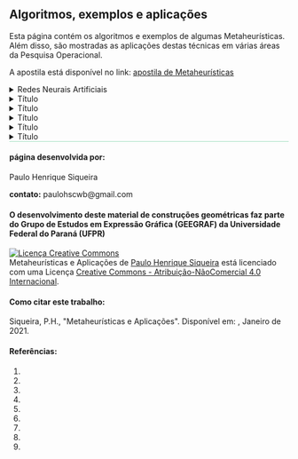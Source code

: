 <link rel="stylesheet" href="imagens/style.css">
<script type="text/x-mathjax-config">
         MathJax.Hub.Config({
           tex2jax: {
             inlineMath: [ ['$','$'], ["\\(","\\)"] ],
             processEscapes: true
           }
         });
</script>
<script src="https://cdn.mathjax.org/mathjax/latest/MathJax.js?config=TeX-AMS-MML_HTMLorMML" type="text/javascript"></script>

<h2 id="inicio">Algoritmos, exemplos e aplicações</h2>

<p>Esta página contém os algoritmos e exemplos de algumas Metaheurísticas. Além disso, são mostradas as aplicações destas técnicas em várias áreas da Pesquisa Operacional.</p>
<p>A apostila está disponível no link: <a href="#" target="_blank">apostila de Metaheurísticas</a></p>

<details>
  <summary id="parte1">Redes Neurais Artificiais</summary>
  <p>Material da página 1 até a página xx.</p>
   <img src="parte1/apostila_2020_1_19_0001.png"/>
   <p class="topop"><a href="#parte1" class="topo">voltar ao topo</a></p>
   <img src="parte1/apostila_2020_1_19_0002.png"/>
   <p class="topop"><a href="#parte1" class="topo">voltar ao topo</a></p>
   <img src="parte1/apostila_2020_1_19_0003.png"/>
   <p class="topop"><a href="#parte1" class="topo">voltar ao topo</a></p>
   <img src="parte1/apostila_2020_1_19_0004.png"/>
   <p class="topop"><a href="#parte1" class="topo">voltar ao topo</a></p>
   <img src="parte1/apostila_2020_1_19_0005.png"/>
   <p class="topop"><a href="#parte1" class="topo">voltar ao topo</a></p>
   <img src="parte1/apostila_2020_1_19_0006.png"/>
   <p class="topop"><a href="#parte1" class="topo">voltar ao topo</a></p>
   <img src="parte1/apostila_2020_1_19_0007.png"/>
   <p class="topop"><a href="#parte1" class="topo">voltar ao topo</a></p>
   <img src="parte1/apostila_2020_1_19_0008.png"/>
   <p class="topop"><a href="#parte1" class="topo">voltar ao topo</a></p>
   <img src="parte1/apostila_2020_1_19_0009.png"/>
   <div class="combo"><details class="sub"><summary>&#x1f4c3; Algoritmo comentado</summary>
   <figcaption>Algoritmo da Rede Neural Perceptron:
<pre><code>0. Inicializar os pesos, o bias e a taxa de aprendizado: <a alt="vetor de pesos">w = 0</a>, <a alt="bias">&theta; = 0</a>, <a alt="taxa de aprendizagem">&alpha; = 1</a> 
	1. Enquanto o <a alt="critérios de parada mais usados:&#10;número máximo de iterações, erro mínimo alcançado,&#10;ou número máximo de iterações sem modificações nos pesos">critério de parada</a> não for satisfeito, execute os passos 2-6:
		2. Para cada par de dados de treinamento (x,d), execute os passos 3-5:
		3. Calcule y* = &theta; + &sum;<sub>i</sub>x<sub>i</sub>w<sub>i</sub> 
		4. Se y* &gt; &delta;, então y = 1 
		   Se -&delta; ≤ y* ≤ &delta;, então y = 0
		   Se y* &lt; -&delta;, então y = -1 
		5. Atualize os pesos e a tendência:
		   Se y ≠ d, faça
		     w<sub>i</sub><sup>atual</sup> = w<sub>i</sub><sup>anterior</sup> + &alpha;dx<sub>i</sub> e &theta;<sup>atual</sup> = &theta;<sup>anterior</sup> + &alpha;d 
		   Caso contrário
		     w<sub>i</sub><sup>atual</sup> = w<sub>i</sub><sup>anterior</sup> e &theta;<sup>atual</sup> = &theta;<sup>anterior</sup>
6. Teste a condição de parada.</code></pre></figcaption>
   </details></div>
   <img src="parte1/apostila_2020_1_19_0009a.png"/>
   <p class="topop"><a href="#parte1" class="topo">voltar ao topo</a></p>
   <img src="parte1/apostila_2020_1_19_0010.png"/>
   <p class="topop"><a href="#parte1" class="topo">voltar ao topo</a></p>
   <div class="combo"><details class="sub"><summary>&#x1f4c3; Resolução: 1&ordf; e 2&ordf; iterações</summary>
	<p>Vamos acompanhar os cálculos e as interpretações geométricas deste exercício da Rede Neural Perceptron.</p>
	  <ul class="slider">
		  <li>
			   <input type="radio" id="001" name="sl" checked>
			   <label for="001"></label>
			   <img src="parte1/10_01_01.png"/>
			   <figcaption>Exemplo de equação: $\mathsf{\alpha_1 = {\beta_1 \over 2}}$</figcaption>
		   </li>
		   <li>
			   <input type="radio" id="002" name="sl" checked>
			   <label for="002"></label>
			   <img src="parte1/10_01_02.png"/>
			   <figcaption>Exemplo de equação: $\mathsf{\alpha_1 = {\beta_1 \over 2}}$</figcaption>
		   </li>
		   <li>
			   <input type="radio" id="003" name="sl" checked>
			   <label for="003"></label>
			   <img src="parte1/10_01_03.png"/>
			   <figcaption>Exemplo de equação: $\mathsf{\alpha_1 = {\beta_1 \over 2}}$</figcaption>
		   </li>
		   <li>
			   <input type="radio" id="004" name="sl" checked>
			   <label for="004"></label>
			   <img src="parte1/10_01_04.png"/>
			   <figcaption>Exemplo de equação: $\mathsf{\alpha_1 = {\beta_1 \over 2}}$</figcaption>
		   </li>
		   <li>
			   <input type="radio" id="005" name="sl" checked>
			   <label for="005"></label>
			   <img src="parte1/10_01_05.png"/>
			   <figcaption>Exemplo de equação: $\mathsf{\alpha_1 = {\beta_1 \over 2}}$</figcaption>
		   </li>
		   <li>
			   <input type="radio" id="006" name="sl" checked>
			   <label for="006"></label>
			   <img src="parte1/10_01_06.png"/>
			   <figcaption>Exemplo de equação: $\mathsf{\alpha_1 = {\beta_1 \over 2}}$</figcaption>
		   </li>
		   <li>
			   <input type="radio" id="007" name="sl" checked>
			   <label for="007"></label>
			   <img src="parte1/10_01_07.png"/>
			   <figcaption>Exemplo de equação: $\mathsf{\alpha_1 = {\beta_1 \over 2}}$</figcaption>
		   </li>
		   <li>
			   <input type="radio" id="008" name="sl" checked>
			   <label for="008"></label>
			   <img src="parte1/10_01_08.png"/>
			   <figcaption>Exemplo de equação: $\mathsf{\alpha_1 = {\beta_1 \over 2}}$</figcaption>
		   </li>
		   <li>
			   <input type="radio" id="009" name="sl" checked>
			   <label for="009"></label>
			   <img src="parte1/10_01_09.png"/>
			   <figcaption>Exemplo de equação: $\mathsf{\alpha_1 = {\beta_1 \over 2}}$</figcaption>
		   </li>
		   <li>
			   <input type="radio" id="010" name="sl" checked>
			   <label for="010"></label>
			   <img src="parte1/10_01_10.png"/>
			   <figcaption>Exemplo de equação: $\mathsf{\alpha_1 = {\beta_1 \over 2}}$</figcaption>
		   </li>
		   <li>
			   <input type="radio" id="011" name="sl" checked>
			   <label for="011"></label>
			   <img src="parte1/10_01_11.png"/>
			   <figcaption>Exemplo de equação: $\mathsf{\alpha_1 = {\beta_1 \over 2}}$</figcaption>
		   </li>
		   <li>
			   <input type="radio" id="012" name="sl" checked>
			   <label for="012"></label>
			   <img src="parte1/10_01_12.png"/>
			   <figcaption>Exemplo de equação: $\mathsf{\alpha_1 = {\beta_1 \over 2}}$</figcaption>
		   </li>
		</ul>
		<img src="parte1/10_01_02.png" class="fundo" style="visibility:hidden"/>
  </details></div>
  <img src="parte1/apostila_2020_1_19_0010a.png"/>
  <img src="parte1/apostila_2020_1_19_0010b.png"/>
   <p class="topop"><a href="#parte1" class="topo">voltar ao topo</a></p>
  <img src="parte1/apostila_2020_1_19_0011.png"/>
   <p class="topop"><a href="#parte1" class="topo">voltar ao topo</a></p>
  <img src="parte1/apostila_2020_1_19_0012.png"/>
   <p class="topop"><a href="#parte1" class="topo">voltar ao topo</a></p>
   <img src="parte1/apostila_2020_1_19_0013.png"/>
  <p class="topop"><a href="#parte1" class="topo">voltar ao topo</a></p>
  <img src="parte1/apostila_2020_1_19_0014.png"/>
   <p class="topop"><a href="#parte1" class="topo">voltar ao topo</a></p>
  <img src="parte1/apostila_2020_1_19_0015.png"/>
   <p class="topop"><a href="#parte1" class="topo">voltar ao topo</a></p>
  <img src="parte1/apostila_2020_1_19_0016.png"/>
   <p class="topop"><a href="#parte1" class="topo">voltar ao topo</a></p>
  <img src="parte1/apostila_2020_1_19_0017.png"/>
   <p class="topop"><a href="#parte1" class="topo">voltar ao topo</a></p>
  <img src="parte1/apostila_2020_1_19_0018.png"/>
   <p class="topop"><a href="#parte1" class="topo">voltar ao topo</a></p>
  <img src="parte1/apostila_2020_1_19_0019.png"/>
   <p class="topop"><a href="#parte1" class="topo">voltar ao topo</a></p>
</details>

<details>
  <summary id="parte2">Título</summary>
  <p>Material da página xx até a página xxx.</p>
  
  <p class="topop"><a href="#parte2" class="topo">voltar ao topo</a></p>
</details>

<details>
  <summary id="parte3">Título</summary>
  <p>Material da página xx até a página xxx.</p>
  
  <p class="topop"><a href="#parte3" class="topo">voltar ao topo</a></p>
</details>

<details>
  <summary id="parte4">Título</summary>
  <p>Material da página xx até a página xxx.</p>
  
  <p class="topop"><a href="#parte4" class="topo">voltar ao topo</a></p>
</details>

<details>
  <summary id="parte5">Título</summary>
  <p>Material da página xx até a página xxx.</p>
  
  <p class="topop"><a href="#parte5" class="topo">voltar ao topo</a></p>
</details>

<details style="border-bottom: 1px solid #a2dec0;">
  <summary id="parte6">Título</summary>
  <p>Material da página xx até a página xxx.</p>
  
  <p class="topop"><a href="#parte6" class="topo">voltar ao topo</a></p>
</details>

<h4>página desenvolvida por:</h4> 
<p>Paulo Henrique Siqueira</p>  
<p><b>contato:</b> paulohscwb@gmail.com </p>

<h4>O desenvolvimento deste material de construções geométricas faz parte do Grupo de Estudos em Expressão Gráfica (GEEGRAF) da Universidade Federal do Paraná (UFPR)</h4>  

<a rel="license" href="http://creativecommons.org/licenses/by-nc/4.0/"><img alt="Licença Creative Commons" style="border-width:0" src="https://i.creativecommons.org/l/by-nc/4.0/88x31.png"/></a><br /><span xmlns:dct="http://purl.org/dc/terms/" property="dct:title">Metaheurísticas e Aplicações</span> de <a xmlns:cc="http://creativecommons.org/ns#" href="https://paulohscwb.github.io/ia/" property="cc:attributionName" rel="cc:attributionURL">Paulo Henrique Siqueira</a> está licenciado com uma Licença <a rel="license" href="http://creativecommons.org/licenses/by-nc/4.0/">Creative Commons - Atribuição-NãoComercial 4.0 Internacional</a>.

<h4>Como citar este trabalho:</h4> 
<p>Siqueira, P.H., "Metaheurísticas e Aplicações". Disponível em: <https://paulohscwb.github.io/ia/>, Janeiro de 2021.</p>

<h4>Referências:</h4>
<ol>
	<li></li>
	<li></li>
	<li></li>
	<li></li>
	<li></li>
	<li></li>
	<li></li>
	<li></li>
	<li></li>
<ol>
